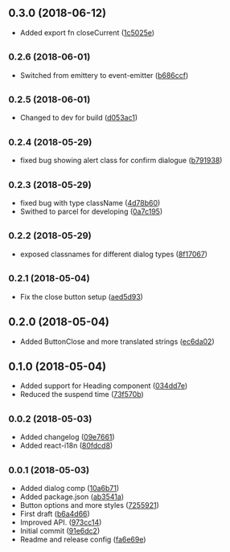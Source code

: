 <a name="0.3.0"></a>
## 0.3.0 (2018-06-12)

* Added export fn closeCurrent ([1c5025e](https://github.com/snowballdigital/react-dialog/commit/1c5025e))



## <small>0.2.6 (2018-06-01)</small>

* Switched from emittery to event-emitter ([b686ccf](https://github.com/snowballdigital/react-dialog/commit/b686ccf))



## <small>0.2.5 (2018-06-01)</small>

* Changed to dev for build ([d053ac1](https://github.com/snowballdigital/react-dialog/commit/d053ac1))



<a name="0.2.4"></a>
## <small>0.2.4 (2018-05-29)</small>

* fixed bug showing alert class for confirm dialogue ([b791938](https://github.com/snowballdigital/react-dialog/commit/b791938))



<a name="0.2.3"></a>
## <small>0.2.3 (2018-05-29)</small>

* fixed bug with type className ([4d78b60](https://github.com/snowballdigital/react-dialog/commit/4d78b60))
* Swithed to parcel for developing ([0a7c195](https://github.com/snowballdigital/react-dialog/commit/0a7c195))



<a name="0.2.2"></a>
## <small>0.2.2 (2018-05-29)</small>

* exposed classnames for different dialog types ([8f17067](https://github.com/snowballdigital/react-dialog/commit/8f17067))



<a name="0.2.1"></a>
## <small>0.2.1 (2018-05-04)</small>

* Fix the close button setup ([aed5d93](https://github.com/snowballdigital/react-dialog/commit/aed5d93))



<a name="0.2.0"></a>
## 0.2.0 (2018-05-04)

* Added ButtonClose and more translated strings ([ec6da02](https://github.com/snowballdigital/react-dialog/commit/ec6da02))



<a name="0.1.0"></a>
## 0.1.0 (2018-05-04)

* Added support for Heading component ([034dd7e](https://github.com/snowballdigital/react-dialog/commit/034dd7e))
* Reduced the suspend time ([73f570b](https://github.com/snowballdigital/react-dialog/commit/73f570b))



<a name="0.0.2"></a>
## <small>0.0.2 (2018-05-03)</small>

* Added changelog ([09e7661](https://github.com/snowballdigital/react-dialog/commit/09e7661))
* Added react-i18n ([80fdcd8](https://github.com/snowballdigital/react-dialog/commit/80fdcd8))



<a name="0.0.1"></a>
## <small>0.0.1 (2018-05-03)</small>

* Added dialog comp ([10a6b71](https://github.com/snowballdigital/react-dialog/commit/10a6b71))
* Added package.json ([ab3541a](https://github.com/snowballdigital/react-dialog/commit/ab3541a))
* Button options and more styles ([7255921](https://github.com/snowballdigital/react-dialog/commit/7255921))
* First draft ([b6a4d66](https://github.com/snowballdigital/react-dialog/commit/b6a4d66))
* Improved API. ([973cc14](https://github.com/snowballdigital/react-dialog/commit/973cc14))
* Initial commit ([91e6dc2](https://github.com/snowballdigital/react-dialog/commit/91e6dc2))
* Readme and release config ([fa6e69e](https://github.com/snowballdigital/react-dialog/commit/fa6e69e))



